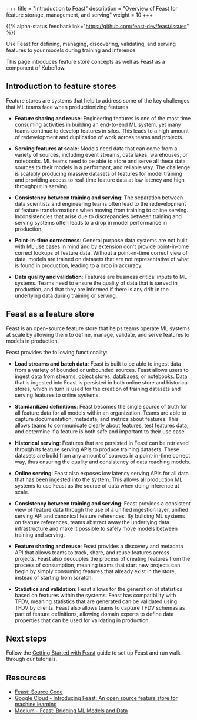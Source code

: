 +++
title = "Introduction to Feast"
description = "Overview of Feast for feature storage, management, and serving"
weight = 10
+++

{{% alpha-status 
  feedbacklink="https://github.com/feast-dev/feast/issues" %}}
  
Use Feast for defining, managing, discovering, validating, and serving features to your models during training and inference.

This page introduces feature store concepts as well as Feast as a component of Kubeflow.

## Introduction to feature stores

Feature stores are systems that help to address some of the key challenges that ML teams face when productionizing features

* __Feature sharing and reuse__: Engineering features is one of the most time consuming activities in building an end-to-end ML system, yet many teams continue to develop features in silos. This leads to a high amount of redevelopment and duplication of work across teams and projects.

* __Serving features at scale__: Models need data that can come from a variety of sources, including event streams, data lakes, warehouses, or notebooks. ML teams need to be able to store and serve all these data sources to their models in a performant, and reliable way. The challenge is scalably producing massive datasets of features for model training and providing access to real-time feature data at low latency and high throughput in serving.

* __Consistency between training and serving__: The separation between data scientists and engineering teams often lead to the redevelopment of feature transformations when moving from training to online serving. Inconsistencies that arise due to discrepancies between training and serving systems often leads to a drop in model performance in production.

* __Point-in-time correctness__:  General purpose data systems are not built with ML use cases in mind and by extension don't provide point-in-time correct lookups of feature data. Without a point-in-time correct view of data, models are trained on datasets that are not representative of what is found in production, leading to a drop in accuracy.

* __Data quality and validation__: Features are business critical inputs to ML systems. Teams need to ensure the quality of data that is served in production, and that they are informed if there is any drift in the underlying data during training or serving.

## Feast as a feature store

Feast is an open-source feature store that helps teams operate ML systems at scale by allowing them to define, manage, validate, and serve features to models in production. 

Feast provides the following functionality:

* __Load streams and batch data__: Feast is built to be able to ingest data from a variety of bounded or unbounded sources. Feast allows users to ingest data from streams, object stores, databases, or notebooks. Data that is ingested into Feast is persisted in both online store and historical stores, which in turn is used for the creation of training datasets and serving features to online systems.

* __Standardized definitions__: Feast becomes the single source of truth for all feature data for all models within an organization. Teams are able to capture documentation, metadata, and metrics about features. This allows teams to communicate clearly about features, test features data, and determine if a feature is both safe and important to their use case. 

* __Historical serving__: Features that are persisted in Feast can be retrieved through its feature serving APIs to produce training datasets. These datasets are build from any amount of sources in a point-in-time correct way, thus ensuring the quality and consistency of data reaching models.

* __Online serving__: Feast also exposes low latency serving APIs for all data that has been ingested into the system. This allows all production ML systems to use Feast as the source of data when doing inference at scale.

* __Consistency between training and serving__: Feast provides a consistent view of feature data through the use of a unified ingestion layer, unified serving API and canonical feature references. By building ML systems on feature references, teams abstract away the underlying data infrastructure and make it possible to safely move models between training and serving.
 
* __Feature sharing and reuse__: Feast provides a discovery and metadata API that allows teams to track, share, and reuse features across projects. Feast also decouples the process of creating features from the process of consumption, meaning teams that start new projects can begin by simply consuming features that already exist in the store, instead of starting from scratch. 

* __Statistics and validation__: Feast allows for the generation of statistics based on features within the systems. Feast has compatibility with TFDV, meaning statistics that are generated can be validated using TFDV by clients. Feast also allows teams to capture TFDV schemas as part of feature definitions, allowing domain experts to define data properties that can be used for validating in production.

## Next steps

Follow the [Getting Started with Feast](/docs/components/feature-store/getting-started/) guide to set up
Feast and run walk through our tutorials.

## Resources

* [Feast: Source Code](https://github.com/feast-dev/feast)
* [Google Cloud - Introducing Feast: An open source feature store for machine learning](https://cloud.google.com/blog/products/ai-machine-learning/introducing-feast-an-open-source-feature-store-for-machine-learning)
* [Medium - Feast: Bridging ML Models and Data](https://blog.gojekengineering.com/feast-bridging-ml-models-and-data-efd06b7d1644)